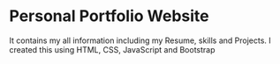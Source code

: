 # Personal Portfolio Website
It contains my all information including my Resume, skills and Projects.
I created this using HTML, CSS, JavaScript and Bootstrap
